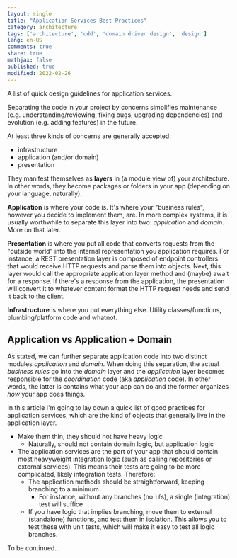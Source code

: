 ```yaml
---
layout: single
title: "Application Services Best Practices"
category: architecture
tags: ['architecture', 'ddd', 'domain driven design', 'design']
lang: en-US
comments: true
share: true
mathjax: false
published: true
modified: 2022-02-26
---
```


A list of quick design guidelines for application services.

<!--more-->

Separating the code in your project by concerns simplifies maintenance (e.g. understanding/reviewing,
fixing bugs, upgrading dependencies) and evolution (e.g. adding features) in the future.

At least three kinds of concerns are generally accepted:

- infrastructure
- application (and/or domain)
- presentation

They manifest themselves as **layers** in (a module view of) your architecture. In other words, they become
packages or folders in your app (depending on your language, naturally).

**Application** is where your code is. It's where your "business rules", however you decide to implement
them, are. In more complex systems, it is usually worthwhile to separate this layer into two: *application*
and *domain*. More on that later.

**Presentation** is where you put all code that converts requests from the "outside world" into the
internal representation you application requires. For instance, a REST presentation layer
is composed of endpoint controllers that would receive HTTP requests and parse them into objects. Next, this
layer would call the appropriate application layer method and (maybe) await for a response. If there's
a response from the application, the presentation will convert it to whatever content format the HTTP request
needs and send it back to the client.

**Infrastructure** is where you put everything else. Utility classes/functions, plumbing/platform code
and whatnot.

## Application vs Application + Domain

As stated, we can further separate application code into two distinct modules _application_ and _domain_.
When doing this separation, the actual _business rules_ go into the _domain_ layer and the _application_
layer becomes responsible for the _coordination_ code (aka _application_ code). In other words, the latter
is contains what your app can do and the former organizes _how_ your app does things.

In this article I'm going to lay down a quick list of good practices for application services, which are the
kind of objects that generally live in the application layer.

- Make them thin, they should not have heavy logic
  - Naturally, should not contain domain logic, but application logic
- The application services are the part of your app that should contain most heavyweight integration logic (such as calling repositories or external services). This
means their tests are going to be more complicated, likely integration tests. Therefore:
  - The application methods should be straightforward, keeping branching to a minimum
    - For instance, without any branches (no `if`s), a single (integration) test will suffice
  - If you have logic that implies branching, move them to external (standalone) functions, and test them in isolation. This allows you to test these with unit tests, which
  will make it easy to test all logic branches.
  
To be continued...
